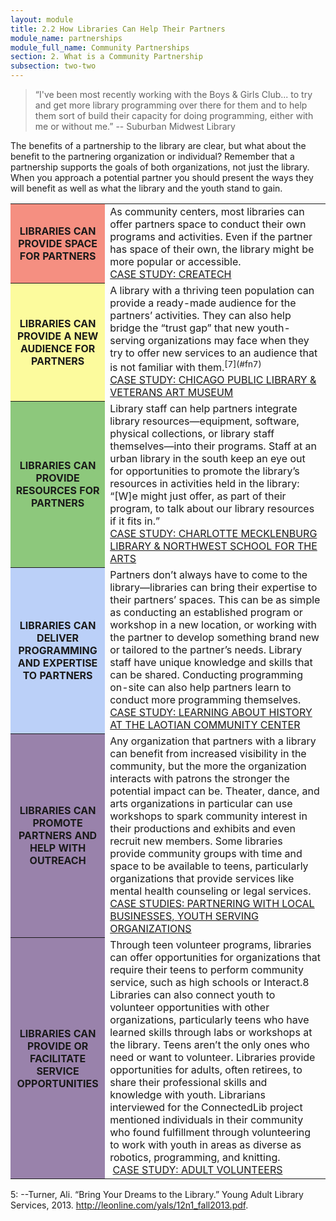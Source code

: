 ```yaml
---
layout: module
title: 2.2 How Libraries Can Help Their Partners
module_name: partnerships
module_full_name: Community Partnerships
section: 2. What is a Community Partnership
subsection: two-two
---
```


>“I've been most recently working with the Boys & Girls Club... to try and get more library programming over there for them and to help them sort of build their capacity for doing programming, either with me or without me.” -- Suburban Midwest Library

The benefits of a partnership to the library are clear, but what about the benefit to the partnering organization or individual? Remember that a partnership supports the goals of both organizations, not just the library. When you approach a potential partner you should present the ways they will benefit as well as what the library and the youth stand to gain.  


<table>
<tr><th bgcolor="#F58F81" width="30%">LIBRARIES CAN PROVIDE SPACE FOR PARTNERS</tH><td>As community centers, most libraries can offer partners space to conduct their own programs and activities. Even if the partner has space of their own, the library might be more popular or accessible.<br>
  <a href="">CASE STUDY: CREATECH</a></td></tr>

<tr><th bgcolor="#FCFB9D" width="30%">LIBRARIES CAN PROVIDE A NEW AUDIENCE FOR PARTNERS</th><td>A library with a thriving teen population can provide a ready-made audience for the partners’ activities. They can also help bridge the “trust gap” that new youth-serving organizations may face when they try to offer new services to an audience that is not familiar with them.<sup>[7](#fn7)</sup><br>
<a href="">CASE STUDY: CHICAGO PUBLIC LIBRARY & VETERANS ART MUSEUM</a></td></tr>

<tr><th bgcolor="#8DC87C" width="30%">LIBRARIES CAN PROVIDE RESOURCES FOR PARTNERS</th><td>Library staff can help partners integrate library resources—equipment, software, physical collections, or library staff themselves—into their programs. Staff at an urban library in the south keep an eye out for opportunities to promote the library’s resources in activities held in the library: “[W]e might just offer, as part of their program, to talk about our library resources if it fits in.”<br><a href="">CASE STUDY: CHARLOTTE MECKLENBURG LIBRARY & NORTHWEST SCHOOL FOR THE ARTS</a></td></tr>

<tr><th bgcolor="#BBD0F8" width="30%">LIBRARIES CAN DELIVER PROGRAMMING AND EXPERTISE TO PARTNERS</th><td>Partners don’t always have to come to the library—libraries can bring their expertise to their partners’ spaces. This can be as simple as conducting an established program or workshop in a new location, or working with the partner to develop something brand new or tailored to the partner’s needs. Library staff have unique knowledge and skills that can be shared. Conducting programming on-site can also help partners learn to conduct more programming themselves.<br><a href="">CASE STUDY: LEARNING ABOUT HISTORY AT THE LAOTIAN COMMUNITY CENTER</a></td></tr>

<tr><th bgcolor="#9982AB" width="30%">LIBRARIES CAN PROMOTE PARTNERS AND HELP WITH OUTREACH</th><td>Any organization that partners with a library can benefit from increased visibility in the community, but the more the organization interacts with patrons the stronger the potential impact can be. Theater, dance, and arts organizations in particular can use workshops to spark community interest in their productions and exhibits and even recruit new members. Some libraries provide community groups with time and space to be available to teens, particularly organizations that provide services like mental health counseling or legal services.<br><a href="">CASE STUDIES: PARTNERING WITH LOCAL BUSINESSES, YOUTH SERVING ORGANIZATIONS</a></td></tr>

<tr><th bgcolor="#9982AB" width="30%">LIBRARIES CAN PROVIDE OR FACILITATE SERVICE OPPORTUNITIES</th><td>Through teen volunteer programs, libraries can offer opportunities for organizations that require their teens to perform community service, such as high schools or Interact.8 Libraries can also connect youth to volunteer opportunities with other organizations, particularly teens who have learned skills through labs or workshops at the library.  
Teens aren’t the only ones who need or want to volunteer. Libraries provide opportunities for adults, often retirees, to share their professional skills and knowledge with youth. Librarians interviewed for the ConnectedLib project mentioned individuals in their community who found fulfillment through volunteering to work with youth in areas as diverse as robotics, programming, and knitting.<br> <a href="">CASE STUDY: ADULT VOLUNTEERS</a></td></tr>
</table>


<a name="fn5">5</a>:  --Turner, Ali. “Bring Your Dreams to the Library.” Young Adult Library Services, 2013. http://leonline.com/yals/12n1_fall2013.pdf.
